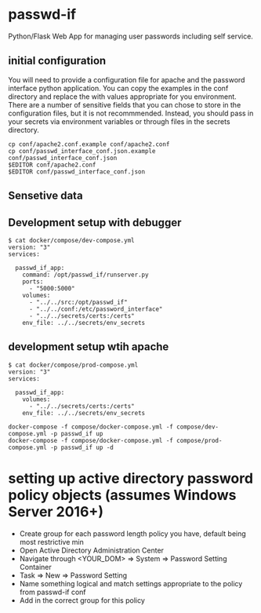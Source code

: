 # passwd-if

Python/Flask Web App for managing user passwords including self service.

## initial configuration

You will need to provide a configuration file for apache and the password interface python application. You can copy the examples in the conf directory and replace the <PLACEHOLDERS> with values appropriate for you environment.  There are a number of sensitive fields that you can chose to store in the configuration files, but it is not recommmended.  Instead, you should pass in your secrets via environment variables or through files in the secrets directory.

```
cp conf/apache2.conf.example conf/apache2.conf
cp conf/passwd_interface_conf.json.example conf/passwd_interface_conf.json
$EDITOR conf/apache2.conf
$EDITOR conf/passwd_interface_conf.json
```
## Sensetive data

## Development setup with debugger

```
$ cat docker/compose/dev-compose.yml
version: "3"
services:

  passwd_if_app:
    command: /opt/passwd_if/runserver.py
    ports:
      - "5000:5000"
    volumes:
      - "../../src:/opt/passwd_if"
      - "../../conf:/etc/password_interface"
      - "../../secrets/certs:/certs"
    env_file: ../../secrets/env_secrets
```

## development setup wtih apache
```
$ cat docker/compose/prod-compose.yml
version: "3"
services:

  passwd_if_app:
    volumes:
      - "../../secrets/certs:/certs"
    env_file: ../../secrets/env_secrets
```

```
docker-compose -f compose/docker-compose.yml -f compose/dev-compose.yml -p passwd_if up
docker-compose -f compose/docker-compose.yml -f compose/prod-compose.yml -p passwd_if up -d
```

# setting up active directory password policy objects (assumes Windows Server 2016+)
- Create group for each password length policy you have, default being most restrictive min
- Open Active Directory Administration Center
- Navigate through <YOUR_DOM> => System => Password Setting Container
- Task => New => Password Setting
- Name something logical and match settings appropriate to the policy from passwd-if conf
- Add in the correct group for this policy